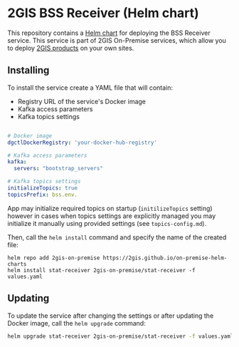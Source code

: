 # 2GIS BSS Receiver (Helm chart)

This repository contains a [Helm chart](https://helm.sh/docs/topics/charts/) for deploying the BSS Receiver service. This service is part of 2GIS On-Premise services, which allow you to deploy [2GIS products](https://dev.2gis.com/) on your own sites.

## Installing

To install the service create a YAML file that will contain:

- Registry URL of the service's Docker image
- Kafka access parameters
- Kafka topics settings

```yaml

# Docker image
dgctlDockerRegistry: 'your-docker-hub-registry'

# Kafka access parameters
kafka:
  servers: "bootstrap_servers"

# Kafka topics settings
initializeTopics: true
topicsPrefix: bss.env.
```

App may initialize required topics on startup (`initilizeTopics` setting) however in cases when topics settings are explicitly managed you may initialize it manually using provided settings (see `topics-config.md`).

Then, call the `helm install` command and specify the name of the created file:

```shell
helm repo add 2gis-on-premise https://2gis.github.io/on-premise-helm-charts
helm install stat-receiver 2gis-on-premise/stat-receiver -f values.yaml
```

## Updating

To update the service after changing the settings or after updating the Docker image, call the `helm upgrade` command:

```bash
helm upgrade stat-receiver 2gis-on-premise/stat-receiver -f values.yaml
```
